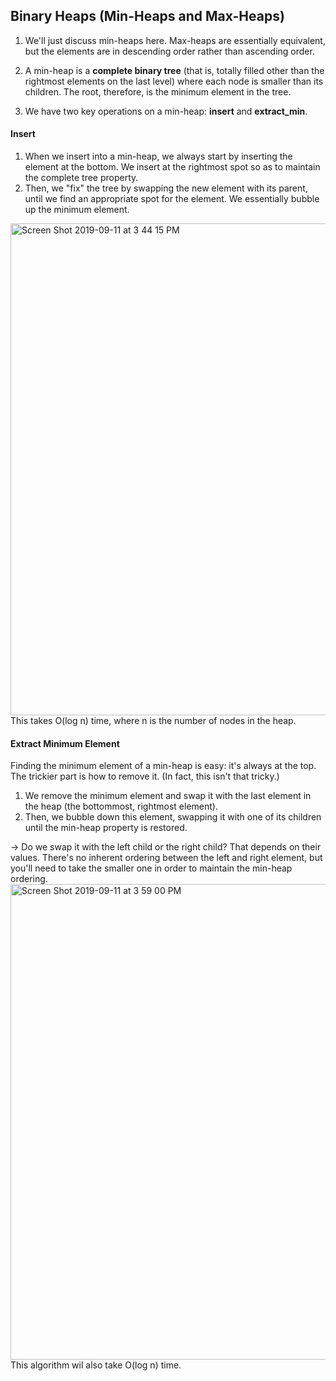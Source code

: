 ## Binary Heaps (Min-Heaps and Max-Heaps)

1) We'll just discuss min-heaps here. Max-heaps are essentially equivalent, but the elements are in descending order rather than ascending order. <br />

2) A min-heap is a **complete binary tree** (that is, totally filled other than the rightmost elements on the last level) where each node is smaller than its children. The root, therefore, is the minimum element in the tree. <br />

3) We have two key operations on a min-heap: **insert** and **extract_min**.

#### Insert

1) When we insert into a min-heap, we always start by inserting the element at the bottom. We insert at the rightmost spot so as to maintain the complete tree property. <br />
2) Then, we "fix" the tree by swapping the new element with its parent, until we find an appropriate spot for the element. We essentially bubble up the minimum element. 

<img width="787" alt="Screen Shot 2019-09-11 at 3 44 15 PM" src="https://user-images.githubusercontent.com/46575719/64740706-177bdb80-d4ab-11e9-9c84-08aaff387526.png">
This takes O(log n) time, where n is the number of nodes in the heap. <br />


#### Extract Minimum Element

Finding the minimum element of a min-heap is easy: it's always at the top. The trickier part is how to remove it. (In fact, this isn't that tricky.) <br />

1) We remove the minimum element and swap it with the last element in the heap (the bottommost, rightmost element). 
2) Then, we bubble down this element, swapping it with one of its children until the min-heap property is restored. 

-> Do we swap it with the left child or the right child? That depends on their values. There's no inherent ordering between the left and right element, but you'll need to take the smaller one in order to maintain the min-heap ordering. 
<img width="761" alt="Screen Shot 2019-09-11 at 3 59 00 PM" src="https://user-images.githubusercontent.com/46575719/64741374-1b106200-d4ad-11e9-84c9-81a179155e0b.png"> <br />
This algorithm wil also take O(log n) time.
